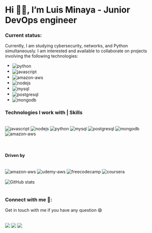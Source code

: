 <h1 align="left"> Hi 👋🏽, I’m Luis Minaya - Junior DevOps engineer </h1>


<h3 align="left">Current status:</h3>
<p>Currently, I am studying cybersecurity, networks, and Python simultaneously. I am interested and available to collaborate on projects involving the following technologies:</p>
<ul><li><img align="center" alt="python" src="https://img.shields.io/badge/Python-14354C?style=for-the-badge&logo=python&logoColor=white"/></li>
<li><img align="center" alt="javascript" src="https://img.shields.io/badge/JavaScript-F7DF1E?style=for-the-badge&logo=javascript&logoColor=black"/></li>
<li><img align="center" alt="amazon-aws" src="https://img.shields.io/badge/Amazon_AWS-232F3E?style=for-the-badge&logo=amazon-aws&logoColor=white"/>
</li>
<li><img align="center" alt="nodejs" src="https://img.shields.io/badge/Node.js-43853D?style=for-the-badge&logo=node.js&logoColor=white"/></li>
<li><img align="center" alt="mysql" src="https://img.shields.io/badge/MySQL-00000F?style=for-the-badge&logo=mysql&logoColor=white"/></li>
<li><img align="center" alt="postgresql" src="https://img.shields.io/badge/PostgreSQL-316192?style=for-the-badge&logo=postgresql&logoColor=white"/>
</li>
<li><img align="center" alt="mongodb" src="https://img.shields.io/badge/MongoDB-4EA94B?style=for-the-badge&logo=mongodb&logoColor=white"/>
</li>


</ul>





<h3 align="left">Technologies I work with | Skills</h3>
<div style="display: inline_block"><br/>
<img align="center" alt="javascript" src="https://img.shields.io/badge/JavaScript-F7DF1E?style=for-the-badge&logo=javascript&logoColor=black"/>
<img align="center" alt="nodejs" src="https://img.shields.io/badge/Node.js-43853D?style=for-the-badge&logo=node.js&logoColor=white"/>
<img align="center" alt="python" src="https://img.shields.io/badge/Python-14354C?style=for-the-badge&logo=python&logoColor=white"/>
<img align="center" alt="mysql" src="https://img.shields.io/badge/MySQL-00000F?style=for-the-badge&logo=mysql&logoColor=white"/>
<img align="center" alt="postgresql" src="https://img.shields.io/badge/PostgreSQL-316192?style=for-the-badge&logo=postgresql&logoColor=white"/>
<img align="center" alt="mongodb" src="https://img.shields.io/badge/MongoDB-4EA94B?style=for-the-badge&logo=mongodb&logoColor=white"/>
<img align="center" alt="amazon-aws" src="https://img.shields.io/badge/Amazon_AWS-232F3E?style=for-the-badge&logo=amazon-aws&logoColor=white"/>
</div>
<br>
<br>
<h4 align="left"> Driven by </h4>
<div style="display: inline_block"><br/>
<img align="center" alt="amazon-aws" src="https://img.shields.io/badge/Intel-Core_i5_10th-0071C5?style=for-the-badge&logo=intel&logoColor=white">
<img align="center" alt="udemy-aws" src="https://img.shields.io/badge/Udemy-EC5252?style=for-the-badge&logo=Udemy&logoColor=white">
<img align="center" alt="freecodecamp" src="https://img.shields.io/badge/freecodecamp-27273D?style=for-the-badge&logo=freecodecamp&logoColor=white">
<img align="center" alt="coursera" src="https://img.shields.io/badge/Coursera-0056D2?style=for-the-badge&logo=Coursera&logoColor=white">
</div>
  <br>
  
 <img align="center" alt="GitHub stats" src="https://github-readme-stats.vercel.app/api?username=anuraghazra&show_icons=true&theme=tokyonight">
<br>
<br>
<h3 align="left">Connect with me 👥:</h3>
<p>Get in touch with me if you have any question 😄</p>

<div style="display: inline_block"><br/>
<a href="https://www.linkedin.com/in/graf-style/"><img align="center" src="https://img.shields.io/badge/LinkedIn-0077B5?style=for-the-badge&logo=linkedin&logoColor=white"></a>
<a href="https://twitter.com/graf_style"><img align="center" src="https://img.shields.io/badge/Twitter-1DA1F2?style=for-the-badge&logo=twitter&logoColor=white"></a>
<a href="https://www.instagram.com/graf_style/"><img align="center" src="https://img.shields.io/badge/Instagram-E4405F?style=for-the-badge&logo=instagram&logoColor=white"></a>


